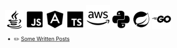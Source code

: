 [![Java](https://raw.githubusercontent.com/arisromil/arisromil/main/badges/icons8-java-50.png)](https://www.java.com/en/)
[![JavaScript](https://raw.githubusercontent.com/arisromil/arisromil/main/badges/icons8-javascript-50.png)](https://developer.mozilla.org/en-US/docs/Web/JavaScript)
[![Angular](https://raw.githubusercontent.com/arisromil/arisromil/main/badges/icons8-angularjs-50.png)](https://angular.io/)
[![TypeScript](https://raw.githubusercontent.com/arisromil/arisromil/main/badges/icons8-typescript-50.png)](https://www.typescriptlang.org/)
[![AWS](https://raw.githubusercontent.com/arisromil/arisromil/main/badges/icons8-amazon-web-services-64.png)](https://aws.amazon.com/) 
[![Python](https://raw.githubusercontent.com/arisromil/arisromil/main/badges/icons8-python-50.png)](https://www.python.org/) 
[![Spring](https://raw.githubusercontent.com/arisromil/arisromil/main/badges/spring.png)](https://www.spring.io/) 
[![GoLang](https://github.com/arisromil/arisromil/blob/main/badges/icons8-golang-50.png)]([https://www.spring.io](https://go.dev/)/) 

- ✏️ [Some Written Posts](https://arisromil.github.io/)  

<!--
- 💼 Transitioning: IHS Markit 🡆 S&P Global 🡆 ❔
- 🌱 I’m currently learning 
- 👯 I’m looking to collaborate on ...
- 🤔 I’m looking for help with ...
- 💬 Ask me about ...
- 📫 How to reach me: ...
-->


